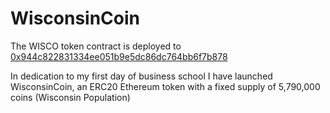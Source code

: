 # WisconsinCoin

The WISCO token contract is deployed to [0x944c822831334ee051b9e5dc86dc764bb6f7b878](https://ropsten.etherscan.io/token/0x944c822831334ee051b9e5dc86dc764bb6f7b878)

In dedication to my first day of business school I have launched WisconsinCoin, an ERC20 Ethereum token with a fixed supply of 5,790,000 coins (Wisconsin Population)
